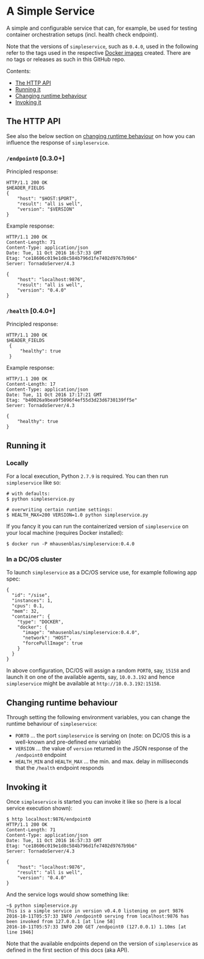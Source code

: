 # A Simple Service

A simple and configurable service that can, for example, be used for testing container orchestration setups (incl. health check endpoint).

Note that the versions of `simpleservice`, such as `0.4.0`, used in the following refer to the tags used in the respective [Docker images](https://hub.docker.com/r/mhausenblas/simpleservice/tags/) created. There are no tags or releases as such in this GitHub repo. 

Contents:

- [The HTTP API](#the-http-api)
- [Running it](#running-it)
- [Changing runtime behaviour](#changing-runtime-behaviour)
- [Invoking it](#invoking-it)

## The HTTP API

See also the below section on [changing runtime behaviour](#changing-runtime-behaviour) on how you can influence the response of `simpleservice`.

### `/endpoint0` [0.3.0+]

Principled response:

    HTTP/1.1 200 OK
    $HEADER_FIELDS
    {
        "host": "$HOST:$PORT",
        "result": "all is well",
        "version": "$VERSION"
    }

Example response:

    HTTP/1.1 200 OK
    Content-Length: 71
    Content-Type: application/json
    Date: Tue, 11 Oct 2016 16:57:33 GMT
    Etag: "ce18606c019e1d8c584b796d1fe7402d9767b9b6"
    Server: TornadoServer/4.3

    {
        "host": "localhost:9876",
        "result": "all is well",
        "version": "0.4.0"
    }

### `/health` [0.4.0+]

Principled response:

    HTTP/1.1 200 OK
    $HEADER_FIELDS
     {
         "healthy": true
     }

Example response:

    HTTP/1.1 200 OK
    Content-Length: 17
    Content-Type: application/json
    Date: Tue, 11 Oct 2016 17:17:21 GMT
    Etag: "b40026a9bea9f5096f4ef55d3d23d6730139ff5e"
    Server: TornadoServer/4.3
    
    {
        "healthy": true
    }

## Running it

### Locally

For a local execution, Python `2.7.9` is required. You can then run `simpleservice` like so:

    # with defaults:
    $ python simpleservice.py
    
    # overwriting certain runtime settings:
    $ HEALTH_MAX=200 VERSION=1.0 python simpleservice.py
    
If you fancy it you can run the containerized version of `simpleservice` on your local machine (requires Docker installed):

    $ docker run -P mhausenblas/simpleservice:0.4.0

### In a DC/OS cluster

To launch `simpleservice` as a DC/OS service use, for example following app spec:

    {
      "id": "/sise",
      "instances": 1,
      "cpus": 0.1,
      "mem": 32,
      "container": {
        "type": "DOCKER",
        "docker": {
          "image": "mhausenblas/simpleservice:0.4.0",
          "network": "HOST",
          "forcePullImage": true
        }
      }
    }

In above configuration, DC/OS will assign a random `PORT0`, say, `15158` and launch it on one of the available agents, say, `10.0.3.192` and hence `simpleservice` might be available at `http://10.0.3.192:15158`.

## Changing runtime behaviour

Through setting the following environment variables, you can change the runtime behaviour of `simpleservice`:

- `PORT0` ... the port `simpleservice` is serving on (note: on DC/OS this is a well-known and pre-defined env variable)
- `VERSION` ... the value of `version` returned in the JSON response of the `/endpoint0` endpoint
- `HEALTH_MIN` and `HEALTH_MAX` ... the min. and max. delay in milliseconds that the `/health` endpoint responds

## Invoking it

Once `simpleservice` is started you can invoke it like so (here is a local service execution shown):

    $ http localhost:9876/endpoint0
    HTTP/1.1 200 OK
    Content-Length: 71
    Content-Type: application/json
    Date: Tue, 11 Oct 2016 16:57:33 GMT
    Etag: "ce18606c019e1d8c584b796d1fe7402d9767b9b6"
    Server: TornadoServer/4.3

    {
        "host": "localhost:9876",
        "result": "all is well",
        "version": "0.4.0"
    }

And the service logs would show something like:

    ~$ python simpleservice.py
    This is a simple service in version v0.4.0 listening on port 9876
    2016-10-11T05:57:33 INFO /endpoint0 serving from localhost:9876 has been invoked from 127.0.0.1 [at line 58]
    2016-10-11T05:57:33 INFO 200 GET /endpoint0 (127.0.0.1) 1.10ms [at line 1946]

Note that the available endpoints depend on the version of `simpleservice` as defined in the first section of this docs (aka API).
